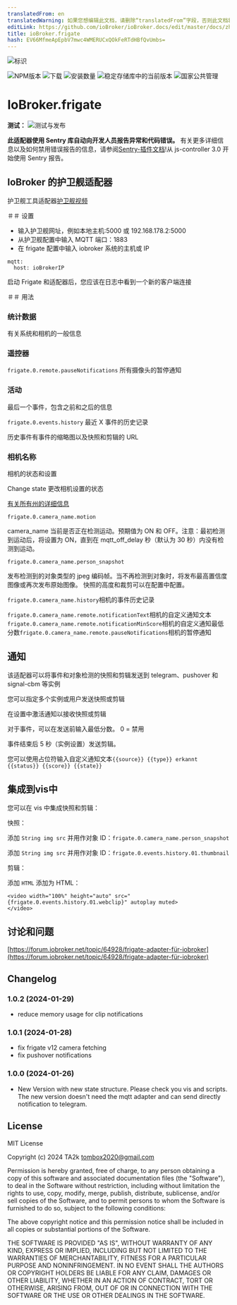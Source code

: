 ```yaml
---
translatedFrom: en
translatedWarning: 如果您想编辑此文档，请删除“translatedFrom”字段，否则此文档将再次自动翻译
editLink: https://github.com/ioBroker/ioBroker.docs/edit/master/docs/zh-cn/adapterref/iobroker.frigate/README.md
title: ioBroker.frigate
hash: EV66MfmeApEpbV7mwc4WMERUCxQOkFeRTdHBfQvUmbs=
---
```

![标识](../../../en/adapterref/iobroker.frigate/admin/frigate.png)

![NPM版本](https://img.shields.io/npm/v/iobroker.frigate.svg)
![下载](https://img.shields.io/npm/dm/iobroker.frigate.svg)
![安装数量](https://iobroker.live/badges/frigate-installed.svg)
![稳定存储库中的当前版本](https://iobroker.live/badges/frigate-stable.svg)
![国家公共管理](https://nodei.co/npm/iobroker.frigate.png?downloads=true)

# IoBroker.frigate
**测试：** ![测试与发布](https://github.com/iobroker-community-adapters/ioBroker.frigate/workflows/Test%20and%20Release/badge.svg)

**此适配器使用 Sentry 库自动向开发人员报告异常和代码错误。** 有关更多详细信息以及如何禁用错误报告的信息，请参阅[Sentry-插件文档](https://github.com/ioBroker/plugin-sentry#plugin-sentry)!从 js-controller 3.0 开始使用 Sentry 报告。

## IoBroker 的护卫舰适配器
护卫舰工具适配器[护卫舰视频](https://frigate.video/)

＃＃ 设置
- 输入护卫舰网址，例如本地主机:5000 或 192.168.178.2:5000
- 从护卫舰配置中输入 MQTT 端口：1883
- 在 frigate 配置中输入 iobroker 系统的主机或 IP

```
mqtt:
  host: ioBrokerIP
```

  启动 Frigate 和适配器后，您应该在日志中看到一个新的客户端连接

＃＃ 用法
### 统计数据
有关系统和相机的一般信息

### 遥控器
`frigate.0.remote.pauseNotifications` 所有摄像头的暂停通知

### 活动
最后一个事件，包含之前和之后的信息

`frigate.0.events.history` 最近 X 事件的历史记录

历史事件有事件的缩略图以及快照和剪辑的 URL

### 相机名称
相机的状态和设置

Change state 更改相机设置的状态

[有关所有州的详细信息](https://docs.frigate.video/integrations/mqtt/)

`frigate.0.camera_name.motion`

camera_name 当前是否正在检测运动。预期值为 ON 和 OFF。注意：最初检测到运动后，将设置为 ON，直到在 mqtt_off_delay 秒（默认为 30 秒）内没有检测到运动。

`frigate.0.camera_name.person_snapshot`

发布检测到的对象类型的 jpeg 编码帧。当不再检测到对象时，将发布最高置信度图像或再次发布原始图像。
快照的高度和裁剪可以在配置中配置。

`frigate.0.camera_name.history`相机的事件历史记录

`frigate.0.camera_name.remote.notificationText`相机的自定义通知文本`frigate.0.camera_name.remote.notificationMinScore`相机的自定义通知最低分数`frigate.0.camera_name.remote.pauseNotifications`相机的暂停通知

## 通知
该适配器可以将事件和对象检测的快照和剪辑发送到 telegram、pushover 和 signal-cbm 等实例

您可以指定多个实例或用户发送快照或剪辑

在设置中激活通知以接收快照或剪辑

对于事件，可以在发送前输入最低分数。 0 = 禁用

事件结束后 5 秒（实例设置）发送剪辑。

您可以使用占位符输入自定义通知文本`{{source}} {{type}} erkannt {{status}} {{score}} {{state}}`

## 集成到vis中
您可以在 vis 中集成快照和剪辑：

快照：

添加 `String img src` 并用作对象 ID：`frigate.0.camera_name.person_snapshot`

添加 `String img src` 并用作对象 ID：`frigate.0.events.history.01.thumbnail`

剪辑：

添加 `HTML` 添加为 HTML：

```
<video width="100%" height="auto" src="{frigate.0.events.history.01.webclip}" autoplay muted>
</video>
```

## 讨论和问题
[https://forum.iobroker.net/topic/64928/frigate-adapter-für-iobroker](https://forum.iobroker.net/topic/64928/frigate-adapter-für-iobroker)

## Changelog

<!--
    Placeholder for the next version (at the beginning of the line):
    ### **WORK IN PROGRESS**
-->
### 1.0.2 (2024-01-29)

- reduce memory usage for clip notifications

### 1.0.1 (2024-01-28)

- fix frigate v12 camera fetching
- fix pushover notifications

### 1.0.0 (2024-01-26)

- New Version with new state structure. Please check you vis and scripts. The new version doesn't need the mqtt adapter and can send directly notification to telegram.

## License

MIT License

Copyright (c) 2024 TA2k <tombox2020@gmail.com>

Permission is hereby granted, free of charge, to any person obtaining a copy
of this software and associated documentation files (the "Software"), to deal
in the Software without restriction, including without limitation the rights
to use, copy, modify, merge, publish, distribute, sublicense, and/or sell
copies of the Software, and to permit persons to whom the Software is
furnished to do so, subject to the following conditions:

The above copyright notice and this permission notice shall be included in all
copies or substantial portions of the Software.

THE SOFTWARE IS PROVIDED "AS IS", WITHOUT WARRANTY OF ANY KIND, EXPRESS OR
IMPLIED, INCLUDING BUT NOT LIMITED TO THE WARRANTIES OF MERCHANTABILITY,
FITNESS FOR A PARTICULAR PURPOSE AND NONINFRINGEMENT. IN NO EVENT SHALL THE
AUTHORS OR COPYRIGHT HOLDERS BE LIABLE FOR ANY CLAIM, DAMAGES OR OTHER
LIABILITY, WHETHER IN AN ACTION OF CONTRACT, TORT OR OTHERWISE, ARISING FROM,
OUT OF OR IN CONNECTION WITH THE SOFTWARE OR THE USE OR OTHER DEALINGS IN THE
SOFTWARE.